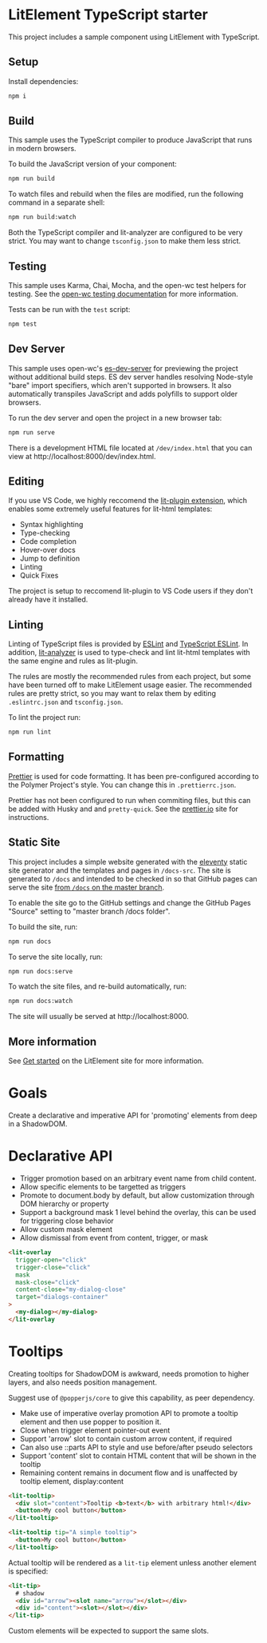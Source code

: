 # LitElement TypeScript starter

This project includes a sample component using LitElement with TypeScript.

## Setup

Install dependencies:

```bash
npm i
```

## Build

This sample uses the TypeScript compiler to produce JavaScript that runs in modern browsers.

To build the JavaScript version of your component:

```bash
npm run build
```

To watch files and rebuild when the files are modified, run the following command in a separate shell:

```bash
npm run build:watch
```

Both the TypeScript compiler and lit-analyzer are configured to be very strict. You may want to change `tsconfig.json` to make them less strict.

## Testing

This sample uses Karma, Chai, Mocha, and the open-wc test helpers for testing. See the [open-wc testing documentation](https://open-wc.org/testing/testing.html) for more information.

Tests can be run with the `test` script:

```bash
npm test
```

## Dev Server

This sample uses open-wc's [es-dev-server](https://github.com/open-wc/open-wc/tree/master/packages/es-dev-server) for previewing the project without additional build steps. ES dev server handles resolving Node-style "bare" import specifiers, which aren't supported in browsers. It also automatically transpiles JavaScript and adds polyfills to support older browsers.

To run the dev server and open the project in a new browser tab:

```bash
npm run serve
```

There is a development HTML file located at `/dev/index.html` that you can view at http://localhost:8000/dev/index.html.

## Editing

If you use VS Code, we highly reccomend the [lit-plugin extension](https://marketplace.visualstudio.com/items?itemName=runem.lit-plugin), which enables some extremely useful features for lit-html templates:

- Syntax highlighting
- Type-checking
- Code completion
- Hover-over docs
- Jump to definition
- Linting
- Quick Fixes

The project is setup to reccomend lit-plugin to VS Code users if they don't already have it installed.

## Linting

Linting of TypeScript files is provided by [ESLint](eslint.org) and [TypeScript ESLint](https://github.com/typescript-eslint/typescript-eslint). In addition, [lit-analyzer](https://www.npmjs.com/package/lit-analyzer) is used to type-check and lint lit-html templates with the same engine and rules as lit-plugin.

The rules are mostly the recommended rules from each project, but some have been turned off to make LitElement usage easier. The recommended rules are pretty strict, so you may want to relax them by editing `.eslintrc.json` and `tsconfig.json`.

To lint the project run:

```bash
npm run lint
```

## Formatting

[Prettier](https://prettier.io/) is used for code formatting. It has been pre-configured according to the Polymer Project's style. You can change this in `.prettierrc.json`.

Prettier has not been configured to run when commiting files, but this can be added with Husky and and `pretty-quick`. See the [prettier.io](https://prettier.io/) site for instructions.

## Static Site

This project includes a simple website generated with the [eleventy](11ty.dev) static site generator and the templates and pages in `/docs-src`. The site is generated to `/docs` and intended to be checked in so that GitHub pages can serve the site [from `/docs` on the master branch](https://help.github.com/en/github/working-with-github-pages/configuring-a-publishing-source-for-your-github-pages-site).

To enable the site go to the GitHub settings and change the GitHub Pages &quot;Source&quot; setting to &quot;master branch /docs folder&quot;.</p>

To build the site, run:

```bash
npm run docs
```

To serve the site locally, run:

```bash
npm run docs:serve
```

To watch the site files, and re-build automatically, run:

```bash
npm run docs:watch
```

The site will usually be served at http://localhost:8000.

## More information

See [Get started](https://lit-element.polymer-project.org/guide/start) on the LitElement site for more information.

# Goals

Create a declarative and imperative API for 'promoting' elements from deep in a ShadowDOM.

# Declarative API

- Trigger promotion based on an arbitrary event name from child content.
- Allow specific elements to be targetted as triggers
- Promote to document.body by default, but allow customization through DOM hierarchy or property
- Support a background mask 1 level behind the overlay, this can be used for triggering close behavior
- Allow custom mask element
- Allow dismissal from event from content, trigger, or mask

```html
<lit-overlay
  trigger-open="click"
  trigger-close="click"
  mask
  mask-close="click"
  content-close="my-dialog-close"
  target="dialogs-container"
>
  <my-dialog></my-dialog>
</lit-overlay
```

# Tooltips

Creating tooltips for ShadowDOM is awkward, needs promotion to higher layers, and also needs position management.

Suggest use of `@popperjs/core` to give this capability, as peer dependency.

- Make use of imperative overlay promotion API to promote a tooltip element and then use popper to position it.
- Close when trigger element pointer-out event
- Support 'arrow' slot to contain custom arrow content, if required
- Can also use ::parts API to style and use before/after pseudo selectors
- Support 'content' slot to contain HTML content that will be shown in the tooltip
- Remaining content remains in document flow and is unaffected by tooltip element, display:content

```html
<lit-tooltip>
  <div slot="content">Tooltip <b>text</b> with arbitrary html!</div>
  <button>My cool button</button>
</lit-tooltip>

<lit-tooltip tip="A simple tooltip">
  <button>My cool button</button>
</lit-tooltip>
```

Actual tooltip will be rendered as a `lit-tip` element unless another element is specified:

```html
<lit-tip>
  # shadow
  <div id="arrow"><slot name="arrow"></slot></div>
  <div id="content"><slot></slot></div>
</lit-tip>
```

Custom elements will be expected to support the same slots.
